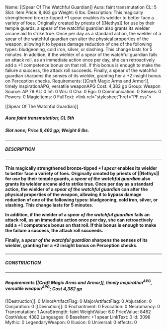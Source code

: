 Name: [[Spear Of The Watchful Guardian]]
Aura: faint transmutation
CL: 5
Slot: item
Price: 8,462 gp
Weight: 6 lbs.
Description: This magically strengthened bronze-tipped +1 spear enables its wielder to better face a variety of foes. Originally created by priests of [[Nethys]] for use by their temple guards, a spear of the watchful guardian also grants its wielder arcane aid to strike true. Once per day as a standard action, the wielder of a spear of the watchful guardian can alter the physical properties of the weapon, allowing it to bypass damage reduction of one of the following types: bludgeoning, cold iron, silver, or slashing. This change lasts for 5 minutes. In addition, if the wielder of a spear of the watchful guardian fails an attack roll, as an immediate action once per day, she can retroactively add a +1 competence bonus on that roll. If this bonus is enough to make the failure a success, the attack roll succeeds. Finally, a spear of the watchful guardian sharpens the senses of its wielder, granting her a +2 insight bonus on Perception checks.
Requirements: [[Craft Magic Arms and Armor]], timely inspirationAPG, versatile weaponAPG
Cost: 4,382 gp
Group: Weapon
Source: AP 79
AL: 0
Int: 0
Wis: 0
Cha: 0
Ego: 0
Communication: 0
Senses: 0
Powers: 0
MagicItems: 0
FullText: <link rel="stylesheet"href="PF.css"><div class="heading"><p class="alignleft">[[Spear Of The Watchful Guardian]]</p><div style="clear: both;"></div></div><div><h5><b>Aura </b>faint transmutation; <b>CL </b>5th</h5><h5><b>Slot </b>none; <b>Price </b>8,462 gp; <b>Weight </b>6 lbs.</h5></div><hr/><div><h5><b>DESCRIPTION</b></h5></div><hr/><div><h4><p>This magically strengthened bronze-tipped <i>+1 spear</i> enables its wielder to better face a variety of foes. Originally created by priests of [[Nethys]] for use by their temple guards, a <i>spear of the watchful guardian</i> also grants its wielder arcane aid to strike true. Once per day as a standard action, the wielder of a <i>spear of the watchful guardian</i> can alter the physical properties of the weapon, allowing it to bypass damage reduction of one of the following types: bludgeoning, cold iron, silver, or slashing. This change lasts for 5 minutes. </p><p>In addition, if the wielder of a <i>spear of the watchful guardian</i> fails an attack roll, as an immediate action once per day, she can retroactively add a +1 competence bonus on that roll. If this bonus is enough to make the failure a success, the attack roll succeeds. </p><p>Finally, a <i>spear of the watchful guardian</i> sharpens the senses of its wielder, granting her a +2 insight bonus on Perception checks.</p></h4></div><hr/><div><h5><b>CONSTRUCTION</b></h5></div><hr/><div><h5><b>Requirements </b>[[Craft Magic Arms and Armor]], <i>timely inspiration<sup>APG</sup></i>, <i>versatile weapon<sup>APG</sup></i>; <b>Cost </b>4,382 gp</h5></div>
[[Destruction]]: 0
MinorArtifactFlag: 0
MajorArtifactFlag: 0
Abjuration: 0
Conjuration: 0
[[Divination]]: 0
Enchantment: 0
Evocation: 0
Necromancy: 0
Transmutation: 1
AuraStrength: faint
WeightValue: 6.0
PriceValue: 8462
CostValue: 4382
Languages: 0
BaseItem: +1 spear
LinkText: 0
id: 3098
Mythic: 0
LegendaryWeapon: 0
Illusion: 0
Universal: 0
effects: 0
